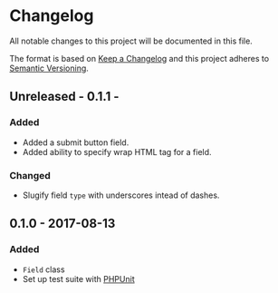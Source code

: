 # Changelog
All notable changes to this project will be documented in this file.

The format is based on [Keep a Changelog](http://keepachangelog.com/en/1.0.0/)
and this project adheres to [Semantic Versioning](http://semver.org/spec/v2.0.0.html).

## Unreleased - 0.1.1 - 
### Added
- Added a submit button field.
- Added ability to specify wrap HTML tag for a field.

### Changed
- Slugify field `type` with underscores intead of dashes.

## 0.1.0 - 2017-08-13
### Added
- `Field` class
- Set up test suite with [PHPUnit](https://phpunit.de)
